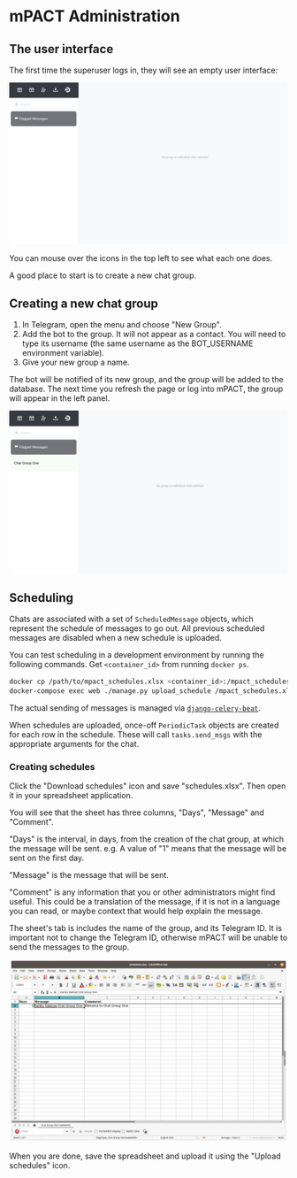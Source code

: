 mPACT Administration
====================

## The user interface

The first time the superuser logs in, they will see an empty user
interface:

![Empty user interface](img/01_first_time_login.png "Empty user interface")

You can mouse over the icons in the top left to see what each one does.

A good place to start is to create a new chat group.


## Creating a new chat group

1. In Telegram, open the menu and choose "New Group".
1. Add the bot to the group. It will not appear as a contact. You will
   need to type its username (the same username as the BOT_USERNAME
   environment variable).
1. Give your new group a name.

The bot will be notified of its new group, and the group will be added
to the database. The next time you refresh the page or log into mPACT,
the group will appear in the left panel.

![New group](img/02_new_group.png "New group")


## Scheduling

Chats are associated with a set of `ScheduledMessage` objects, which
represent the schedule of messages to go out. All previous scheduled
messages are disabled when a new schedule is uploaded.

You can test scheduling in a development environment by running the
following commands. Get `<container_id>` from running `docker ps`.

```bash
docker cp /path/to/mpact_schedules.xlsx <container_id>:/mpact_schedules.xlsx
docker-compose exec web ./manage.py upload_schedule /mpact_schedules.xlsx 
```

The actual sending of messages is managed via
[`django-celery-beat`](https://django-celery-beat.readthedocs.io/en/latest/).

When schedules are uploaded, once-off `PeriodicTask` objects are created
for each row in the schedule. These will call `tasks.send_msgs` with the
appropriate arguments for the chat.


### Creating schedules

Click the "Download schedules" icon and save "schedules.xlsx". Then open
it in your spreadsheet application.

You will see that the sheet has three columns, "Days", "Message" and
"Comment".

"Days" is the interval, in days, from the creation of the chat group, at
which the message will be sent. e.g. A value of "1" means that the
message will be sent on the first day.

"Message" is the message that will be sent.

"Comment" is any information that you or other administrators might find
useful. This could be a translation of the message, if it is not in a
language you can read, or maybe context that would help explain the
message.

The sheet's tab is includes the name of the group, and its Telegram ID.
It is important not to change the Telegram ID, otherwise mPACT will be
unable to send the messages to the group.

![Schedules](img/03_schedules.png "Schedules")

When you are done, save the spreadsheet and upload it using the "Upload
schedules" icon.
